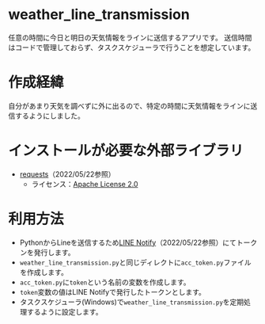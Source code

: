 # weather_line_transmission
任意の時間に今日と明日の天気情報をラインに送信するアプリです。
送信時間はコードで管理しておらず、タスクスケジューラで行うことを想定しています。

# 作成経緯
自分があまり天気を調べずに外に出るので、特定の時間に天気情報をラインに送信するようにしました。

# インストールが必要な外部ライブラリ
- [requests](https://docs.python-requests.org/en/latest/)（2022/05/22参照）
    - ライセンス：[Apache License 2.0](https://github.com/psf/requests/blob/main/LICENSE)

# 利用方法
- PythonからLineを送信するため[LINE Notify](https://notify-bot.line.me/ja/)（2022/05/22参照）にてトークンを発行します。
- ``weather_line_transmission.py``と同じディレクトに``acc_token.py``ファイルを作成します。
- ``acc_token.py``に``token``という名前の変数を作成します。
- ``token``変数の値はLINE Notifyで発行したトークンとします。
- タスクスケジューラ(Windows)で``weather_line_transmission.py``を定期処理するように設定します。
